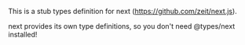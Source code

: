 This is a stub types definition for next (https://github.com/zeit/next.js).

next provides its own type definitions, so you don't need @types/next installed!